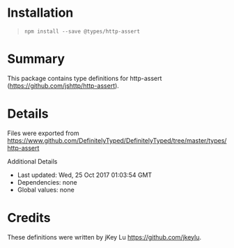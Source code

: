 # Installation
> `npm install --save @types/http-assert`

# Summary
This package contains type definitions for http-assert (https://github.com/jshttp/http-assert).

# Details
Files were exported from https://www.github.com/DefinitelyTyped/DefinitelyTyped/tree/master/types/http-assert

Additional Details
 * Last updated: Wed, 25 Oct 2017 01:03:54 GMT
 * Dependencies: none
 * Global values: none

# Credits
These definitions were written by jKey Lu <https://github.com/jkeylu>.
